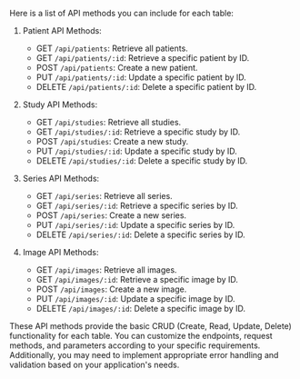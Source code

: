 Here is a list of API methods you can include for each table:

1. Patient API Methods:

   - GET `/api/patients`: Retrieve all patients.
   - GET `/api/patients/:id`: Retrieve a specific patient by ID.
   - POST `/api/patients`: Create a new patient.
   - PUT `/api/patients/:id`: Update a specific patient by ID.
   - DELETE `/api/patients/:id`: Delete a specific patient by ID.

2. Study API Methods:

   - GET `/api/studies`: Retrieve all studies.
   - GET `/api/studies/:id`: Retrieve a specific study by ID.
   - POST `/api/studies`: Create a new study.
   - PUT `/api/studies/:id`: Update a specific study by ID.
   - DELETE `/api/studies/:id`: Delete a specific study by ID.

3. Series API Methods:

   - GET `/api/series`: Retrieve all series.
   - GET `/api/series/:id`: Retrieve a specific series by ID.
   - POST `/api/series`: Create a new series.
   - PUT `/api/series/:id`: Update a specific series by ID.
   - DELETE `/api/series/:id`: Delete a specific series by ID.

4. Image API Methods:
   - GET `/api/images`: Retrieve all images.
   - GET `/api/images/:id`: Retrieve a specific image by ID.
   - POST `/api/images`: Create a new image.
   - PUT `/api/images/:id`: Update a specific image by ID.
   - DELETE `/api/images/:id`: Delete a specific image by ID.

These API methods provide the basic CRUD (Create, Read, Update, Delete) functionality for each table. You can customize the endpoints, request methods, and parameters according to your specific requirements. Additionally, you may need to implement appropriate error handling and validation based on your application's needs.
